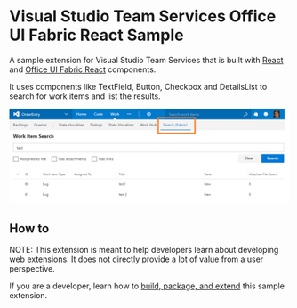 # Visual Studio Team Services Office UI Fabric React Sample

A sample extension for Visual Studio Team Services that is built with [React](https://facebook.github.io/react/) and [Office UI Fabric React](http://dev.office.com/fabric#/components) components.

It uses components like TextField, Button, Checkbox and DetailsList to search for work items and list the results.

![screenshot](images/screenshot.png)

## How to 

NOTE: This extension is meant to help  developers learn about developing web extensions. It does not directly provide a lot of value from a user perspective. 

If you are a developer, learn how to [build, package, and extend](./building.md) this sample extension.




